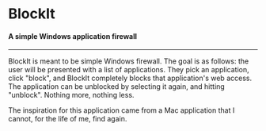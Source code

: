 # BlockIt #
#### A simple Windows application firewall ####
-----------
BlockIt is meant to be simple Windows firewall.  The goal is as follows: the user will be presented with a list of applications. They pick an application, click "block", and BlockIt completely blocks that application's web access.  The application can be unblocked by selecting it again, and hitting "unblock". Nothing more, nothing less.

The inspiration for this application came from a Mac application that I cannot, for the life of me, find again.
